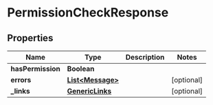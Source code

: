 # PermissionCheckResponse

## Properties
Name | Type | Description | Notes
------------ | ------------- | ------------- | -------------
**hasPermission** | **Boolean** |  | 
**errors** | [**List&lt;Message&gt;**](Message.md) |  |  [optional]
**_links** | [**GenericLinks**](GenericLinks.md) |  |  [optional]
